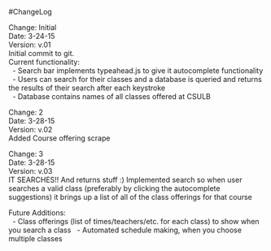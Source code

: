 #ChangeLog

Change: Initial <br>
Date:  3-24-15 <br>
Version: v.01  <br>
  Initial commit to git. <br>
  Current functionality:<br>
   &nbsp; - Search bar implements typeahead.js to give it autocomplete functionality<br>
   &nbsp;  - Users can search for their classes and a database is queried and returns the results of their search after each keystroke<br>
   &nbsp; - Database contains names of all classes offered at CSULB<br>

Change: 2 <br>
Date: 3-28-15 <br>
Version: v.02 <br>
  Added Course offering scrape <br>
  
Change: 3 <br>
Date: 3-28-15 <br>
Version: v.03 <br>
  IT SEARCHES!! And returns stuff :)
  Implemented search so when user searches a valid class (preferably by clicking the autocomplete suggestions) it brings up a list of all of the class offerings for that course <br>
   
Future Additions:<br>
   &nbsp; - Class offerings (list of times/teachers/etc. for each class) to show when you search a class
   &nbsp; - Automated schedule making, when you choose multiple classes 
